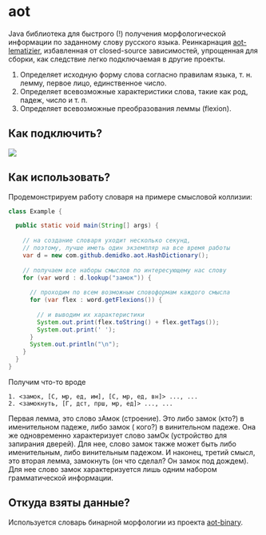 # aot

Java библиотека для быстрого (!) получения морфологической информации по заданному слову русского
языка. Реинкарнация [aot-lematizier](https://github.com/bazhenov/aot-lematizer), избавленная от
closed-source зависимостей, упрощенная для сборки, как следствие легко подключаемая в другие
проекты.

1. Определяет исходную форму слова согласно правилам языка, т. н. лемму, первое лицо, единственное
   число.
2. Определяет всевозможные характеристики слова, такие как род, падеж, число и т. п.
3. Определяет всевозможные преобразования леммы (flexion).

## Как подключить?

[![](https://jitpack.io/v/demidko/aot.svg)](https://jitpack.io/#demidko/aot)

## Как использовать?

Продемонстрируем работу словаря на примере смысловой коллизии:

```java
class Example {

  public static void main(String[] args) {
    
    // на создание словаря уходит несколько секунд,
    // поэтому, лучше иметь один экземпляр на все время работы
    var d = new com.github.demidko.aot.HashDictionary();
    
    // получаем все наборы смыслов по интересующему нас слову
    for (var word : d.lookup("замок")) {
      
      // проходим по всем возможным словоформам каждого смысла
      for (var flex : word.getFlexions()) {
        
        // и выводим их характеристики
        System.out.print(flex.toString() + flex.getTags());
        System.out.print(' ');
      }
      System.out.println("\n");
    }
  }
}

```

Получим что-то вроде

```shell
1. <замок, [С, мр, ед, им], [С, мр, ед, вн]> ..., ...
2. <замокнуть, [Г, дст, прш, мр, ед]> ..., ...
```

Первая лемма, это слово зАмок (строение). Это либо замок (кто?) в именительном падеже, либо замок (
кого?) в винительном падеже. Она же одновременно характеризует слово замОк (устройство для запирания
дверей). Для нее, слово замок также может быть либо именительным, либо винительным падежом. И
наконец, третий смысл, это вторая лемма, замокнуть (он что сделал? Он замок под дождем). Для нее
слово замок характеризуется лишь одним набором грамматической информации.

## Откуда взяты данные?

Используется словарь бинарной морфологии из
проекта [aot-binary](https://github.com/demidko/aot-binary).







